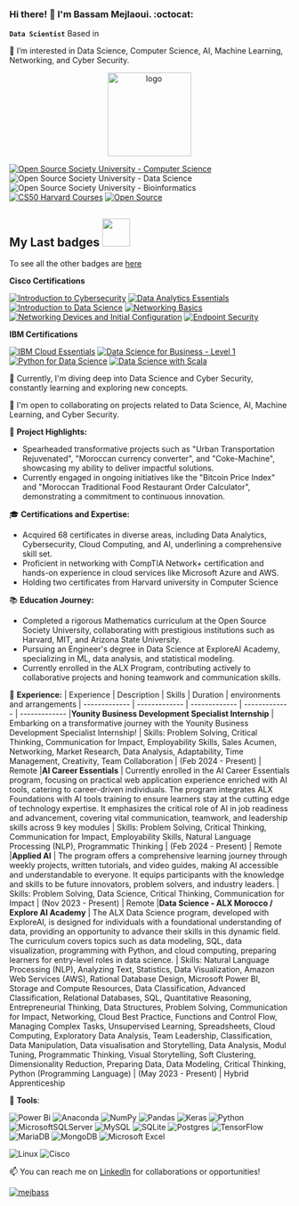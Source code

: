  ### Hi there! 👋 I'm Bassam Mejlaoui. :octocat:

**`Data Scientist`** Based in  <img src="https://cdn-icons-png.flaticon.com/512/197/197551.png" width="13"/>  
 
👀 I’m interested in Data Science, Computer Science, AI, Machine Learning, Networking, and Cyber Security.

<p align="center">
<img src="https://i.imgur.com/Jj740Yd.png" alt="logo" height="150"/>
</p>

[![Open Source Society University - Computer Science](https://img.shields.io/badge/OSSU-computer--science-blue.svg)](https://github.com/ossu/computer-science)
<img alt="Open Source Society University - Data Science" src="https://img.shields.io/badge/OSSU-data--science-blue.svg">
<img alt="Open Source Society University - Bioinformatics" src="https://img.shields.io/badge/OSSU-bioinformatics-blue.svg">
[![CS50 Harvard Courses](https://img.shields.io/badge/CS50Harvard%20Courses-Completed-red)](#completed-CS50-harvard-courses)
[![Open Source](https://img.shields.io/badge/Open%20Source-Contributor-purple)](#github-repositories)


<h2> My Last badges <img src = "https://media.giphy.com/media/3orifgYbnsq43eFsdO/giphy.gif" width="50"> </h2>

To see all the other badges are [here](https://www.credly.com/users/bassam-mejlaoui/badges)

<!--START_SECTION:badges-->
**Cisco Certifications**

[![Introduction to Cybersecurity](https://images.credly.com/size/100x100/images/af8c6b4e-fc31-47c4-8dcb-eb7a2065dc5b/I2CS__1_.png)](https://www.credly.com/badges/6c9700a4-1b14-4453-b77a-701c17b07aba/public_url "Introduction to Cybersecurity")
[![Data Analytics Essentials](https://images.credly.com/size/100x100/images/1fdfeaeb-e61c-4450-bdfe-a07bd4e715df/image.png)](https://www.credly.com/badges/2128606a-a870-43ef-830d-79dbf4267178/public_url "Data Analytics Essentials")
[![Introduction to Data Science](https://images.credly.com/size/100x100/images/b38a42e0-dc58-4ce2-b6c0-28d978e8aaad/image.png)](https://www.credly.com/badges/3ff5ecc3-4f33-477b-b83f-9a4cbcef8ed7/public_url "Introduction to Data Science")
[![Networking Basics](https://images.credly.com/size/100x100/images/5bdd6a39-3e03-4444-9510-ecff80c9ce79/image.png)](https://www.credly.com/badges/c357de45-387a-4a3b-aaa9-7e4494c1924a/public_url "Networking Basics")
[![Networking Devices and Initial Configuration](https://images.credly.com/size/100x100/images/88316fe8-5651-4e61-a6be-5be1558f049e/image.png)](https://www.credly.com/badges/9397fdf1-9d18-4ab3-8d1b-1868c1abdad2/public_url "Networking Devices and Initial Configuration")
[![Endpoint Security](https://images.credly.com/size/100x100/images/0ca5f542-fb5e-4a22-9b7a-c1a1ce4c3db7/EndpointSecurity.png)](https://www.credly.com/badges/0168f751-dac9-43e9-b045-ba5dc48e83da/public_url "Endpoint Security")


**IBM Certifications**

[![IBM Cloud Essentials](https://images.credly.com/size/100x100/images/58e2cad5-5551-44a6-8285-06d6a4aa9cb3/IBM_Cloud_Essentials.png)](https://www.credly.com/badges/c432aec3-f4c2-498a-aadb-09dc078f1df9/public_url "IBM Cloud Essentials")
[![Data Science for Business - Level 1](https://images.credly.com/size/100x100/images/f2f9716d-7be0-47ef-b4ad-c8d3b481b9d7/Data_Sci_Business_Level_1_-_CC_-_2019.png)](https://www.credly.com/badges/85077b6f-3e50-47ae-86e4-14e1e0289f69/public_url "Data Science for Business - Level 1")
[![Python for Data Science](https://images.credly.com/size/100x100/images/84ac9eff-b8a2-4683-846b-f59887a73801/Python_101_Data_Science.png)](https://www.credly.com/badges/19cd09c2-6b2d-41f7-8725-876d17756d52/public_url "Python for Data Science")
[![Data Science with Scala](https://images.credly.com/size/100x100/images/0c067956-9a64-45ee-8471-c794e3e3f57c/Data_Science_with_Scala_-_Pwr_by_Lightbend.png)](https://www.credly.com/badges/69a76db6-ab7d-4b17-bc7a-debe9f81ef56/public_url "Data Science with Scala")

🌱 Currently, I'm diving deep into Data Science and Cyber Security, constantly learning and exploring new concepts.

💼 I'm open to collaborating on projects related to Data Science, AI, Machine Learning, and Cyber Security.

🚀 **Project Highlights:**
- Spearheaded transformative projects such as "Urban Transportation Rejuvenated", "Moroccan currency converter", and "Coke-Machine", showcasing my ability to deliver impactful solutions.
- Currently engaged in ongoing initiatives like the "Bitcoin Price Index" and "Moroccan Traditional Food Restaurant Order Calculator", demonstrating a commitment to continuous innovation.

🎓 **Certifications and Expertise:**
- Acquired 68 certificates in diverse areas, including Data Analytics, Cybersecurity, Cloud Computing, and AI, underlining a comprehensive skill set.
- Proficient in networking with CompTIA Network+ certification and hands-on experience in cloud services like Microsoft Azure and AWS.
- Holding two certificates from Harvard university in Computer Science 

📚 **Education Journey:**
- Completed a rigorous Mathematics curriculum at the Open Source Society University, collaborating with prestigious institutions such as Harvard, MIT, and Arizona State University.
- Pursuing an Engineer's degree in Data Science at ExploreAI Academy, specializing in ML, data analysis, and statistical modeling.
- Currently enrolled in the ALX Program, contributing actively to collaborative projects and honing teamwork and communication skills.

🔬 **Experience:**
| Experience  | Description | Skills | Duration | environments and arrangements
| ------------- | ------------- | ------------- | ------------- | -------------
|**Younity Business Development Specialist Internship** | Embarking on a transformative journey with the Younity Business Development Specialist Internship! | Skills: Problem Solving, Critical Thinking, Communication for Impact, Employability Skills, Sales Acumen, Networking, Market Research, Data Analysis, Adaptability, Time Management, Creativity, Team Collaboration | (Feb 2024 - Present) | Remote
|**AI Career Essentials** | Currently enrolled in the AI Career Essentials program, focusing on practical web application experience enriched with AI tools, catering to career-driven individuals. The program integrates ALX Foundations with AI tools training to ensure learners stay at the cutting edge of technology expertise. It emphasizes the critical role of AI in job readiness and advancement, covering vital communication, teamwork, and leadership skills across 9 key modules | Skills: Problem Solving, Critical Thinking, Communication for Impact, Employability Skills, Natural Language Processing (NLP), Programmatic Thinking | (Feb 2024 - Present) | Remote
|**Applied AI** | The program offers a comprehensive learning journey through weekly projects, written tutorials, and video guides, making AI accessible and understandable to everyone. It equips participants with the knowledge and skills to be future innovators, problem solvers, and industry leaders. | Skills: Problem Solving, Data Science, Critical Thinking, Communication for Impact | (Nov 2023 - Present) | Remote 
|**Data Science - ALX Morocco / Explore AI Academy** | The ALX Data Science program, developed with ExploreAI, is designed for individuals with a foundational understanding of data, providing an opportunity to advance their skills in this dynamic field. The curriculum covers topics such as data modeling, SQL, data visualization, programming with Python, and cloud computing, preparing learners for entry-level roles in data science. | Skills: Natural Language Processing (NLP), Analyzing Text, Statistics, Data Visualization, Amazon Web Services (AWS), Rational Database Design, Microsoft Power BI, Storage and Compute Resources, Data Classification, Advanced Classification, Relational Databases, SQL, Quantitative Reasoning, Entrepreneurial Thinking, Data Structures, Problem Solving, Communication for Impact, Networking, Cloud Best Practice, Functions and Control Flow, Managing Complex Tasks, Unsupervised Learning, Spreadsheets, Cloud Computing, Exploratory Data Analysis, Team Leadership, Classification, Data Manipulation, Data visualisation and Storytelling, Data Analysis, Modul Tuning, Programmatic Thinking, Visual Storytelling, Soft Clustering, Dimensionality Reduction, Preparing Data, Data Modeling, Critical Thinking, Python (Programming Language) | (May 2023 - Present) | Hybrid Apprenticeship


👀 **Tools**:

![Power Bi](https://img.shields.io/badge/power_bi-F2C811?style=flat&logo=powerbi&logoColor=black) ![Anaconda](https://img.shields.io/badge/Anaconda-%2344A833.svg?style=flat&logo=anaconda&logoColor=white) ![NumPy](https://img.shields.io/badge/numpy-%23013243.svg?style=flat&logo=numpy&logoColor=white) ![Pandas](https://img.shields.io/badge/pandas-%23150458.svg?style=flat&logo=pandas&logoColor=white) ![Keras](https://img.shields.io/badge/Keras-%23D00000.svg?style=flat&logo=Keras&logoColor=white) ![Python](https://img.shields.io/badge/python-3670A0?style=flat&logo=python&logoColor=ffdd54) ![MicrosoftSQLServer](https://img.shields.io/badge/Microsoft%20SQL%20Server-CC2927?style=flat&logo=microsoft%20sql%20server&logoColor=white) ![MySQL](https://img.shields.io/badge/mysql-%2300000f.svg?style=flat&logo=mysql&logoColor=white) ![SQLite](https://img.shields.io/badge/sqlite-%2307405e.svg?style=flat&logo=sqlite&logoColor=white)  ![Postgres](https://img.shields.io/badge/postgres-%23316192.svg?style=flat&logo=postgresql&logoColor=white) ![TensorFlow](https://img.shields.io/badge/TensorFlow-%23FF6F00.svg?style=flat&logo=TensorFlow&logoColor=white) ![MariaDB](https://img.shields.io/badge/MariaDB-003545?style=flat&logo=mariadb&logoColor=white) ![MongoDB](https://img.shields.io/badge/MongoDB-4EA94B?style=for-the-badge=mongodb&logoColor=white)
![Microsoft Excel](https://img.shields.io/badge/Microsoft_Excel-217346?style=for-the-badgemicrosoft-excel&logoColor=white) 

![Linux](https://img.shields.io/badge/Linux-FCC624?style=for-the-badge&logo=linux&logoColor=black) ![Cisco](https://img.shields.io/badge/cisco-%23049fd9.svg?style=for-the-badge&logo=cisco&logoColor=black)


📫 You can reach me on [LinkedIn](https://www.linkedin.com/in/bassam-mejlaoui/) for collaborations or opportunities!

<p align="left"> <a href="https://github.com/ryo-ma/github-profile-trophy"><img src="https://github-profile-trophy.vercel.app/?username=mejbass" alt="mejbass" /></a> </p>

<!---
mejbass/mejbass is a ✨ special ✨ repository because its `README.md` (this file) appears on your GitHub profile.
You can click the Preview link to take a look at your changes.
--->
